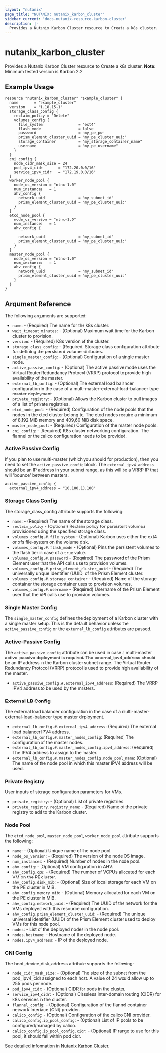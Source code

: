 ```yaml
---
layout: "nutanix"
page_title: "NUTANIX: nutanix_karbon_cluster"
sidebar_current: "docs-nutanix-resource-karbon-cluster"
description: |-
  Provides a Nutanix Karbon Cluster resource to Create a k8s cluster.
---
```


# nutanix_karbon_cluster

Provides a Nutanix Karbon Cluster resource to Create a k8s cluster.
**Note:** Minimum tested version is Karbon 2.2

## Example Usage

```hcl
resource "nutanix_karbon_cluster" "example_cluster" {
  name       = "example_cluster"
  version    = "1.18.15-1"
  storage_class_config {
    reclaim_policy = "Delete"
    volumes_config {
      file_system                = "ext4"
      flash_mode                 = false
      password                   = "my_pe_pw"
      prism_element_cluster_uuid = "my_pe_cluster_uuid"
      storage_container          = "my_storage_container_name"
      username                   = "my_pe_username"
    }
  }
  cni_config {
    node_cidr_mask_size = 24
    pod_ipv4_cidr       = "172.20.0.0/16"
    service_ipv4_cidr   = "172.19.0.0/16"
  }
  worker_node_pool {
    node_os_version = "ntnx-1.0"
    num_instances   = 1
    ahv_config {
      network_uuid               = "my_subnet_id"
      prism_element_cluster_uuid = "my_pe_cluster_uuid"
    }
  }
  etcd_node_pool {
    node_os_version = "ntnx-1.0"
    num_instances   = 1
    ahv_config {

      network_uuid               = "my_subnet_id"
      prism_element_cluster_uuid = "my_pe_cluster_uuid"
    }
  }
  master_node_pool {
    node_os_version = "ntnx-1.0"
    num_instances   = 1
    ahv_config {
      network_uuid               = "my_subnet_id"
      prism_element_cluster_uuid = "my_pe_cluster_uuid"
    }
  }
}

```

## Argument Reference

The following arguments are supported:

* `name`: - (Required) The name for the k8s cluster.
* `wait_timeout_minutes`: - (Optional) Maximum wait time for the Karbon cluster to provision.
* `version`: - (Required) K8s version of the cluster.
* `storage_class_config`: - (Required) Storage class configuration attribute for defining the persistent volume attributes.
* `single_master_config`: - (Optional) Configuration of a single master node.
* `active_passive_config`: - (Optional) The active passive mode uses the Virtual Router Redundancy Protocol (VRRP) protocol to provide high availability of the master.
* `external_lb_config`: - (Optional) The external load balancer configuration in the case of a multi-master-external-load-balancer type master deployment.
* `private_registry`: - (Optional) Allows the Karbon cluster to pull images of a list of private registries.
* `etcd_node_pool`: - (Required) Configuration of the node pools that the nodes in the etcd cluster belong to. The etcd nodes require a minimum of 8,192 MiB memory and 409,60 MiB disk space.
* `master_node_pool`: - (Required) Configuration of the master node pools.
* `cni_config`: - (Required) K8s cluster networking configuration. The flannel or the calico configuration needs to be provided.

### Active Passive Config

If you plan to use multi-master (which you should for production), then you need to set the `active_passive_config` block.
The `external_ipv4_address` should be an IP address in your subnet range, as this will be a VRRP IP that will 'bounce' between masters.

```
active_passive_config {
  external_ipv4_address = "10.100.10.100"
```

### Storage Class Config

The storage_class_config attribute supports the following:

* `name`: - (Required) The name of the storage class.
* `reclaim_policy` - (Optional) Reclaim policy for persistent volumes provisioned using the specified storage class.
* `volumes_config.#.file_system` - (Optional) Karbon uses either the ext4 or xfs file-system on the volume disk.
* `volumes_config.#.flash_mode` - (Optional) Pins the persistent volumes to the flash tier in case of a `true` value.
* `volumes_config.#.password` - (Required) The password of the Prism Element user that the API calls use to provision volumes.
* `volumes_config.#.prism_element_cluster_uuid` - (Required) The universally unique identifier (UUID) of the Prism Element cluster.
* `volumes_config.#.storage_container` - (Required) Name of the storage container the storage container uses to provision volumes.
* `volumes_config.#.username` - (Required) Username of the Prism Element user that the API calls use to provision volumes.

### Single Master Config

The `single_master_config` defines the deployment of a Karbon cluster with a single master setup. This is the default behavior unless the `active_passive_config` or the `external_lb_config` attributes are passed.

### Active-Passive Config

The `active_passive_config` attribute can be used in case a multi-master active-passive deployment is required. The external_ipv4_address should be an IP address in the Karbon cluster subnet range. The Virtual Router Redundancy Protocol (VRRP) protocol is used to provide high availability of the master.

* `active_passive_config.#.external_ipv4_address`: (Required) The VRRP IPV4 address to be used by the masters.

### External LB Config

The external load balancer configuration in the case of a multi-master-external-load-balancer type master deployment.

* `external_lb_config.#.external_ipv4_address`: (Required) The external load balancer IPV4 address.
* `external_lb_config.#.master_nodes_config`: (Required) The configuration of the master nodes.
* `external_lb_config.#.master_nodes_config.ipv4_address`: (Required) The IPV4 address to assign to the master.
* `external_lb_config.#.master_nodes_config.node_pool_name`: (Optional) The name of the node pool in which this master IPV4 address will be used.

### Private Registry
User inputs of storage configuration parameters for VMs.

* `private_registry`: - (Optional) List of private registries.
* `private_registry.registry_name`: - (Required) Name of the private registry to add to the Karbon cluster.

### Node Pool

The `etcd_node_pool`, `master_node_pool`, `worker_node_pool` attribute supports the following:

* `name`: - (Optional) Unique name of the node pool.
* `node_os_version`: - (Required) The version of the node OS image.
* `num_instances`: - (Required) Number of nodes in the node pool.
* `ahv_config`: - (Optional) VM configuration in AHV.
* `ahv_config.cpu`: - (Required) The number of VCPUs allocated for each VM on the PE cluster.
* `ahv_config.disk_mib`: - (Optional) Size of local storage for each VM on the PE cluster in MiB.
* `ahv_config.memory_mib`: - (Optional) Memory allocated for each VM on the PE cluster in MiB.
* `ahv_config.network_uuid`: - (Required) The UUID of the network for the VMs deployed with this resource configuration.
* `ahv_config.prism_element_cluster_uuid`: - (Required) The unique universal identifier (UUID) of the Prism Element cluster used to deploy VMs for this node pool.
* `nodes`: - List of the deployed nodes in the node pool.
* `nodes.hostname`: - Hostname of the deployed node.
* `nodes.ipv4_address`: - IP of the deployed node.

### CNI Config

 The boot_device_disk_address attribute supports the following:

* `node_cidr_mask_size`: - (Optional) The size of the subnet from the pod_ipv4_cidr assigned to each host. A value of 24 would allow up to 255 pods per node.
* `pod_ipv4_cidr`: - (Optional) CIDR for pods in the cluster.
* `service_ipv4_cidr`: - (Optional) Classless inter-domain routing (CIDR) for k8s services in the cluster.
* `flannel_config`: - (Optional) Configuration of the flannel container network interface (CNI) provider.
* `calico_config`: - (Optional) Configuration of the calico CNI provider.
* `calico_config.ip_pool_config`: - (Optional) List of IP pools to be configured/managed by calico.
* `calico_config.ip_pool_config.cidr`: - (Optional) IP range to use for this pool, it should fall within pod cidr.

See detailed information in [Nutanix Karbon Cluster](https://www.nutanix.dev/reference/karbon/api-reference/cluster/).
